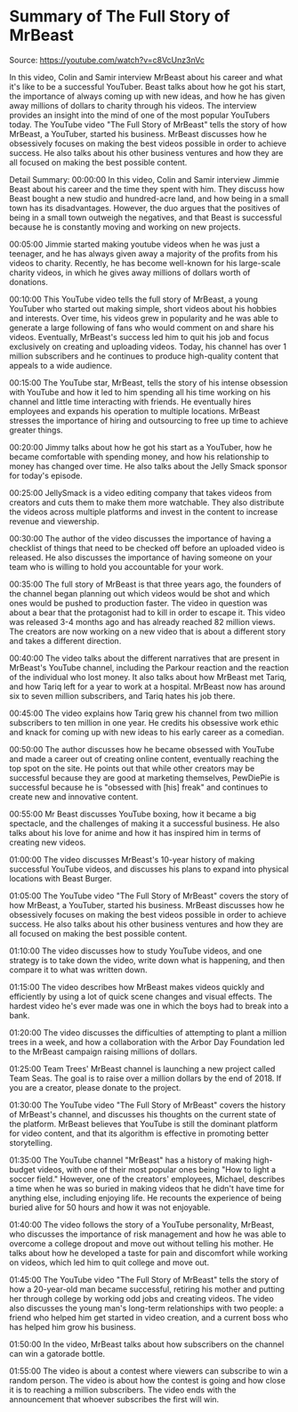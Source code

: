 # Summary of The Full Story of MrBeast

Source: https://youtube.com/watch?v=c8VcUnz3nVc

In this video, Colin and Samir interview MrBeast about his career and what it's like to be a successful YouTuber. Beast talks about how he got his start, the importance of always coming up with new ideas, and how he has given away millions of dollars to charity through his videos. The interview provides an insight into the mind of one of the most popular YouTubers today.
The YouTube video "The Full Story of MrBeast" tells the story of how MrBeast, a YouTuber, started his business. MrBeast discusses how he obsessively focuses on making the best videos possible in order to achieve success. He also talks about his other business ventures and how they are all focused on making the best possible content.

Detail Summary: 
00:00:00
In this video, Colin and Samir interview Jimmie Beast about his career and the time they spent with him. They discuss how Beast bought a new studio and hundred-acre land, and how being in a small town has its disadvantages. However, the duo argues that the positives of being in a small town outweigh the negatives, and that Beast is successful because he is constantly moving and working on new projects.

00:05:00
Jimmie started making youtube videos when he was just a teenager, and he has always given away a majority of the profits from his videos to charity. Recently, he has become well-known for his large-scale charity videos, in which he gives away millions of dollars worth of donations.

00:10:00
This YouTube video tells the full story of MrBeast, a young YouTuber who started out making simple, short videos about his hobbies and interests. Over time, his videos grew in popularity and he was able to generate a large following of fans who would comment on and share his videos. Eventually, MrBeast's success led him to quit his job and focus exclusively on creating and uploading videos. Today, his channel has over 1 million subscribers and he continues to produce high-quality content that appeals to a wide audience.

00:15:00
The YouTube star, MrBeast, tells the story of his intense obsession with YouTube and how it led to him spending all his time working on his channel and little time interacting with friends. He eventually hires employees and expands his operation to multiple locations. MrBeast stresses the importance of hiring and outsourcing to free up time to achieve greater things.

00:20:00
Jimmy talks about how he got his start as a YouTuber, how he became comfortable with spending money, and how his relationship to money has changed over time. He also talks about the Jelly Smack sponsor for today's episode.

00:25:00
JellySmack is a video editing company that takes videos from creators and cuts them to make them more watchable. They also distribute the videos across multiple platforms and invest in the content to increase revenue and viewership.

00:30:00
The author of the video discusses the importance of having a checklist of things that need to be checked off before an uploaded video is released. He also discusses the importance of having someone on your team who is willing to hold you accountable for your work.

00:35:00
The full story of MrBeast is that three years ago, the founders of the channel began planning out which videos would be shot and which ones would be pushed to production faster. The video in question was about a bear that the protagonist had to kill in order to escape it. This video was released 3-4 months ago and has already reached 82 million views. The creators are now working on a new video that is about a different story and takes a different direction.

00:40:00
The video talks about the different narratives that are present in MrBeast's YouTube channel, including the Parkour reaction and the reaction of the individual who lost money. It also talks about how MrBeast met Tariq, and how Tariq left for a year to work at a hospital. MrBeast now has around six to seven million subscribers, and Tariq hates his job there.

00:45:00
The video explains how Tariq grew his channel from two million subscribers to ten million in one year. He credits his obsessive work ethic and knack for coming up with new ideas to his early career as a comedian.

00:50:00
The author discusses how he became obsessed with YouTube and made a career out of creating online content, eventually reaching the top spot on the site. He points out that while other creators may be successful because they are good at marketing themselves, PewDiePie is successful because he is "obsessed with [his] freak" and continues to create new and innovative content.

00:55:00
Mr Beast discusses YouTube boxing, how it became a big spectacle, and the challenges of making it a successful business. He also talks about his love for anime and how it has inspired him in terms of creating new videos.

01:00:00
The video discusses MrBeast's 10-year history of making successful YouTube videos, and discusses his plans to expand into physical locations with Beast Burger.

01:05:00
The YouTube video "The Full Story of MrBeast" covers the story of how MrBeast, a YouTuber, started his business. MrBeast discusses how he obsessively focuses on making the best videos possible in order to achieve success. He also talks about his other business ventures and how they are all focused on making the best possible content.

01:10:00
The video discusses how to study YouTube videos, and one strategy is to take down the video, write down what is happening, and then compare it to what was written down.

01:15:00
The video describes how MrBeast makes videos quickly and efficiently by using a lot of quick scene changes and visual effects. The hardest video he's ever made was one in which the boys had to break into a bank.

01:20:00
The video discusses the difficulties of attempting to plant a million trees in a week, and how a collaboration with the Arbor Day Foundation led to the MrBeast campaign raising millions of dollars.

01:25:00
Team Trees' MrBeast channel is launching a new project called Team Seas. The goal is to raise over a million dollars by the end of 2018. If you are a creator, please donate to the project.

01:30:00
The YouTube video "The Full Story of MrBeast" covers the history of MrBeast's channel, and discusses his thoughts on the current state of the platform. MrBeast believes that YouTube is still the dominant platform for video content, and that its algorithm is effective in promoting better storytelling.

01:35:00
The YouTube channel "MrBeast" has a history of making high-budget videos, with one of their most popular ones being "How to light a soccer field." However, one of the creators' employees, Michael, describes a time when he was so buried in making videos that he didn't have time for anything else, including enjoying life. He recounts the experience of being buried alive for 50 hours and how it was not enjoyable.

01:40:00
The video follows the story of a YouTube personality, MrBeast, who discusses the importance of risk management and how he was able to overcome a college dropout and move out without telling his mother. He talks about how he developed a taste for pain and discomfort while working on videos, which led him to quit college and move out.

01:45:00
The YouTube video "The Full Story of MrBeast" tells the story of how a 20-year-old man became successful, retiring his mother and putting her through college by working odd jobs and creating videos. The video also discusses the young man's long-term relationships with two people: a friend who helped him get started in video creation, and a current boss who has helped him grow his business.

01:50:00
In the video, MrBeast talks about how subscribers on the channel can win a gatorade bottle.

01:55:00
The video is about a contest where viewers can subscribe to win a random person. The video is about how the contest is going and how close it is to reaching a million subscribers. The video ends with the announcement that whoever subscribes the first will win.

